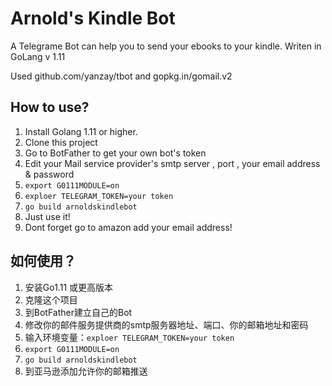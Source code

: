 # Arnold's Kindle Bot

A Telegrame Bot can help you to send your ebooks to your kindle.
Writen in GoLang v 1.11

Used 	github.com/yanzay/tbot  and   gopkg.in/gomail.v2


## How to use?
1. Install Golang 1.11 or higher.
2. Clone this project
3. Go to BotFather to get your own bot's token
4. Edit your Mail service provider's smtp server , port , your email address & password
5. `export G0111MODULE=on`
6. `exploer TELEGRAM_TOKEN=your token`
7. `go build arnoldskindlebot`
8. Just use it!
9. Dont forget go to amazon add your email address!

## 如何使用？
1. 安装Go1.11 或更高版本
2. 克隆这个项目
3. 到BotFather建立自己的Bot
4. 修改你的邮件服务提供商的smtp服务器地址、端口、你的邮箱地址和密码
5. 输入环境变量：`exploer TELEGRAM_TOKEN=your token`
6. `export G0111MODULE=on`
7. `go build arnoldskindlebot`
8. 到亚马逊添加允许你的邮箱推送

